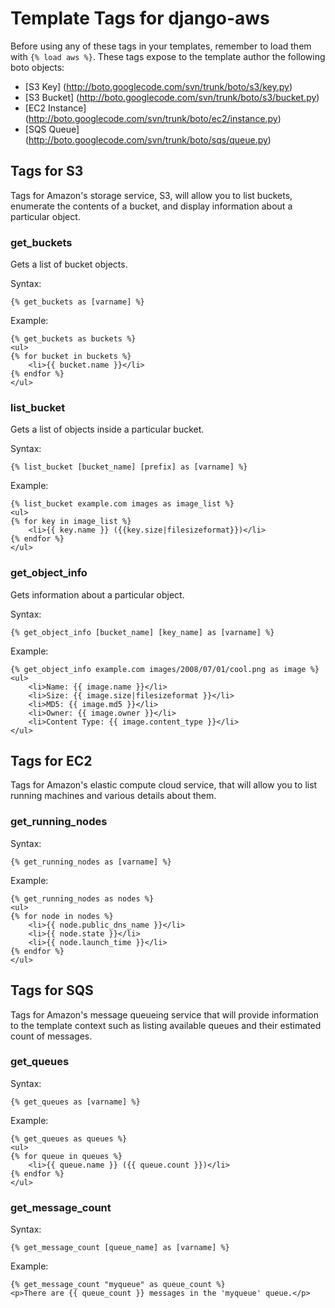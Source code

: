 # Template Tags for django-aws

Before using any of these tags in your templates, remember to load them with
``{% load aws %}``.  These tags expose to the template author the following 
boto objects:

 * [S3 Key] (http://boto.googlecode.com/svn/trunk/boto/s3/key.py)
 * [S3 Bucket] (http://boto.googlecode.com/svn/trunk/boto/s3/bucket.py)
 * [EC2 Instance] (http://boto.googlecode.com/svn/trunk/boto/ec2/instance.py)
 * [SQS Queue] (http://boto.googlecode.com/svn/trunk/boto/sqs/queue.py)

## Tags for S3

Tags for Amazon's storage service, S3, will allow you to list buckets, 
enumerate the contents of a bucket, and display information about a particular
object.

### get\_buckets

Gets a list of bucket objects.

Syntax:

    {% get_buckets as [varname] %}

Example:

    {% get_buckets as buckets %}
	<ul>
	{% for bucket in buckets %}
		<li>{{ bucket.name }}</li>
	{% endfor %}
	</ul>


### list\_bucket

Gets a list of objects inside a particular bucket.

Syntax:

	{% list_bucket [bucket_name] [prefix] as [varname] %}
	
Example:

	{% list_bucket example.com images as image_list %}
	<ul>
	{% for key in image_list %}
		<li>{{ key.name }} ({{key.size|filesizeformat}})</li>
	{% endfor %}
	</ul>
	

### get\_object\_info

Gets information about a particular object.

Syntax:

	{% get_object_info [bucket_name] [key_name] as [varname] %}
	
Example:

	{% get_object_info example.com images/2008/07/01/cool.png as image %}
	<ul>
		<li>Name: {{ image.name }}</li>
		<li>Size: {{ image.size|filesizeformat }}</li>
		<li>MD5: {{ image.md5 }}</li>
		<li>Owner: {{ image.owner }}</li>
		<li>Content Type: {{ image.content_type }}</li>
	</ul>


## Tags for EC2

Tags for Amazon's elastic compute cloud service, that will allow you to list 
running machines and various details about them.

### get\_running\_nodes

Syntax:

	{% get_running_nodes as [varname] %}
	
Example:

  	{% get_running_nodes as nodes %}
	<ul>
	{% for node in nodes %}
		<li>{{ node.public_dns_name }}</li>
		<li>{{ node.state }}</li>
		<li>{{ node.launch_time }}</li>
	{% endfor %}
	</ul>

## Tags for SQS

Tags for Amazon's message queueing service that will provide information to 
the template context such as listing available queues and their estimated 
count of messages.

### get\_queues

Syntax:

	{% get_queues as [varname] %}
	
Example:

	{% get_queues as queues %}
	<ul>
	{% for queue in queues %}
		<li>{{ queue.name }} ({{ queue.count }})</li>
	{% endfor %}
	</ul>

### get\_message\_count

Syntax:
	
	{% get_message_count [queue_name] as [varname] %}
	
Example:

	{% get_message_count "myqueue" as queue_count %}
	<p>There are {{ queue_count }} messages in the 'myqueue' queue.</p>





